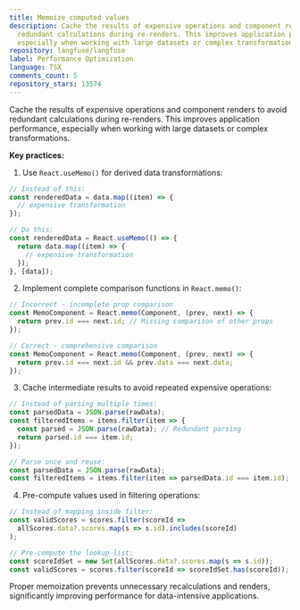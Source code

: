 ```yaml
---
title: Memoize computed values
description: Cache the results of expensive operations and component renders to avoid
  redundant calculations during re-renders. This improves application performance,
  especially when working with large datasets or complex transformations.
repository: langfuse/langfuse
label: Performance Optimization
language: TSX
comments_count: 5
repository_stars: 13574
---
```


Cache the results of expensive operations and component renders to avoid redundant calculations during re-renders. This improves application performance, especially when working with large datasets or complex transformations.

**Key practices:**

1. Use `React.useMemo()` for derived data transformations:
```jsx
// Instead of this:
const renderedData = data.map((item) => {
  // expensive transformation
});

// Do this:
const renderedData = React.useMemo(() => {
  return data.map((item) => {
    // expensive transformation
  });
}, [data]);
```

2. Implement complete comparison functions in `React.memo()`:
```jsx
// Incorrect - incomplete prop comparison
const MemoComponent = React.memo(Component, (prev, next) => {
  return prev.id === next.id; // Missing comparison of other props
});

// Correct - comprehensive comparison
const MemoComponent = React.memo(Component, (prev, next) => {
  return prev.id === next.id && prev.data === next.data;
});
```

3. Cache intermediate results to avoid repeated expensive operations:
```jsx
// Instead of parsing multiple times:
const parsedData = JSON.parse(rawData);
const filteredItems = items.filter(item => {
  const parsed = JSON.parse(rawData); // Redundant parsing
  return parsed.id === item.id;
});

// Parse once and reuse:
const parsedData = JSON.parse(rawData);
const filteredItems = items.filter(item => parsedData.id === item.id);
```

4. Pre-compute values used in filtering operations:
```jsx
// Instead of mapping inside filter:
const validScores = scores.filter(scoreId => 
  allScores.data?.scores.map(s => s.id).includes(scoreId)
);

// Pre-compute the lookup list:
const scoreIdSet = new Set(allScores.data?.scores.map(s => s.id));
const validScores = scores.filter(scoreId => scoreIdSet.has(scoreId));
```

Proper memoization prevents unnecessary recalculations and renders, significantly improving performance for data-intensive applications.